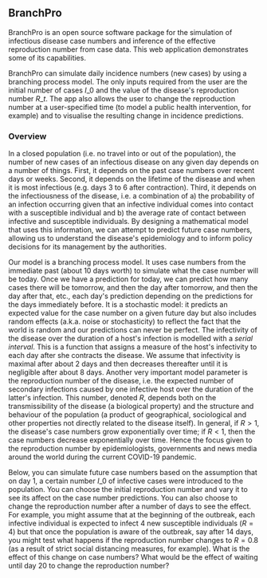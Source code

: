 ## BranchPro

BranchPro is an open source software package for the simulation of infectious disease case numbers and inference of the effective reproduction number from case data. This web application demonstrates some of its capabilities.

BranchPro can simulate daily incidence numbers (new cases) by using a branching process model. The only inputs required from the user are the initial number of cases $I\_0$ and the value of the disease's reproduction number $R\_t$. The app also allows the user to change the reproduction number at a user-specified time (to model a public health intervention, for example) and to visualise the resulting change in incidence predictions.

### Overview
In a closed population (i.e. no travel into or out of the population), the number of new cases of an infectious disease on any given day depends on a number of things. First, it depends on the past case numbers over recent days or weeks. Second, it depends on the lifetime of the disease and when it is most infectious (e.g. days 3 to 6 after contraction). Third, it depends on the infectiousness of the disease, i.e. a combination of a) the probability of an infection occurring given that an infective individual comes into contact with a susceptible individual and b) the average rate of contact between infective and susceptible individuals. By designing a mathematical model that uses this information, we can attempt to predict future case numbers, allowing us to understand the disease's epidemiology and to inform policy decisions for its management by the authorities.

Our model is a branching process model. It uses case numbers from the immediate past (about 10 days worth) to simulate what the case number will be today. Once we have a prediction for today, we can predict how many cases there will be tomorrow, and then the day after tomorrow, and then the day after that, etc., each day's prediction depending on the predictions for the days immediately before. It is a stochastic model: it predicts an expected value for the case number on a given future day but also includes random effects (a.k.a. noise or stochasticity) to reflect the fact that the world is random and our predictions can never be perfect. The infectivity of the disease over the duration of a host's infection is modelled with a *serial interval*. This is a function that assigns a measure of the host's infectivity to each day after she contracts the disease. We assume that infectivity is maximal after about 2 days and then decreases thereafter until it is negligible after about 8 days. Another very important model parameter is the reproduction number of the disease, i.e. the expected number of secondary infections caused by one infective host over the duration of the latter's infection. This number, denoted $R$, depends both on the transmissibility of the disease (a biological property) and the structure and behaviour of the population (a product of geographical, sociological and other properties not directly related to the disease itself). In general, if $R>1$, the disease's case numbers grow exponentially over time; if $R<1$, then the case numbers decrease exponentially over time. Hence the focus given to the reproduction number by epidemiologists, governments and news media around the world during the current COVID-19 pandemic.

Below, you can simulate future case numbers based on the assumption that on day 1, a certain number $I\_0$ of infective cases were introduced to the population. You can choose the initial reproduction number and vary it to see its affect on the case number predictions. You can also choose to change the reproduction number after a number of days to see the effect. For example, you might assume that at the beginning of the outbreak, each infective individual is expected to infect 4 new susceptible individuals ($R = 4$) but that once the population is aware of the outbreak, say after 14 days, you might test what happens if the reproduction number changes to $R = 0.8$ (as a result of strict social distancing measures, for example). What is the effect of this change on case numbers? What would be the effect of waiting until day 20 to change the reproduction number?
